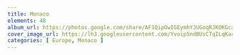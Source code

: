 ```yaml
---
title: Monaco
elements: 48
album_url: https://photos.google.com/share/AF1QipOwIGEymhYJUGoqRJKOKGcaa0s1kYleiOb3o14yOZUcmPJ7BYNeDjWW4XH5j1vCGA?key=OG9VTlVTN3BqUUdNczltOUZCaFRtcUpuWGFUMXd3
cover_image_url: https://lh3.googleusercontent.com/Yvoip5ndBUsCTqILqKac4bdeVhqpVv0NEY7ryA3K7hUMq3bfQScXzZmzWFZw9OkM2UrCdJMKUKYQ5-y8PotxJnAC33q0l1gV3vQZxxjjyw4Wae30ScFQrVjiAGjgZagcxuQY9lFida9E2NVLaKsoTbNDeegtJ6wEbdQbvpxx4ExMU8ek-CaPZ21ul5cki5CnE-ihf6_e18vaeZsLw4AIkLkJZQlAEsMZH-dzsSu9o6AZoZLTwScplqE8NmFOSDMEhfK7ossrwAzmAyNBseW2zt1MBvwQyHOhFQuz-30h_iWODzt0oaysGBCH1JqlZSNMU9rbdGK7kRejyzxvoE4cRohoCxFvA-5D_CPdltM5HehsGLaiIZY_ymzN22WIrYvxsn8Zxzs1LoOLwOvibeWv_Z-DqOGcj-CiXC5oJEFQ4ymPb66d52KaOFgf5_6JZHnd4__fr9gmO2MmgN7aHJbthjwgr23kJI4A3x5eLSC5NdKS_AdsP7AL9I1Y5sNOd6zjFQt8szV__DyFMDNaLM3siZX5VCCKjddO9YJ8BP_kfy9xEIlTEqElPARgTJmK8wl2UbDAkfzHgQIKXDTTtBXgoKwQqMjCtW1po9W5m7HBzCTsDmeOqqxkrlMpfaxqw0TO8Mo2VDH3Pg-sD6AxuoWgJnhS4mcRjuUU_S--Ed5xRFtgdD7XU9lwME39qLyYcIfV6Q5h83F2uK7MZq81Ou0iD0FN5KGZKD4AR9dQLHmDLXAwH3qzEgpLIn33Mm7r4g0=s220-p-k-no?authuser=0
categories: [ Europe, Monaco ]
---
```

